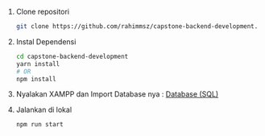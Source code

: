 1. Clone repositori 
    ```sh
    git clone https://github.com/rahimmsz/capstone-backend-development.git
    ```

2. Instal Dependensi
    ```sh
    cd capstone-backend-development
    yarn install
    # OR
    npm install
    ```
    
3. Nyalakan XAMPP dan Import Database nya :
   [Database (SQL)](https://github.com/mariaanggelika11/Capstone_Dicoding_Cassava/blob/main/cassava.sql)
 
5. Jalankan di lokal
    ```sh
    npm run start
   
